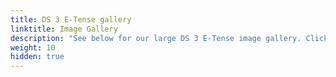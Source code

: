 ```yaml
---
title: DS 3 E-Tense gallery
linktitle: Image Gallery
description: "See below for our large DS 3 E-Tense image gallery. Click pictures for high-resolution versions."
weight: 10
hidden: true
---
```

<!-- markdownlint-disable MD033 -->
<object type="image/svg+xml" data="../modelnavigation.svg"></object>
<div class="pswp-gallery pswp-grid-container" id ="my-gallery">
<div class="pswp-grid-item">
<a href="https://media.evkx.net/multimedia/models/ds/3/3_e-tense/charging_1.jpg"
data-pswp-src="https://media.evkx.net/multimedia/models/ds/3/3_e-tense/charging_1.jpg"
data-pswp-width="3000"
data-pswp-height="1970" 
target="_blank">
<img src="https://media.evkx.net/multimedia/models/ds/3/3_e-tense/charging_1_xst.jpg" alt="DS 3 E-Tense" width="200px" height="0px" />
</a>
</div>
<div class="pswp-grid-item">
<a href="https://media.evkx.net/multimedia/models/ds/3/3_e-tense/exterior_1.jpg"
data-pswp-src="https://media.evkx.net/multimedia/models/ds/3/3_e-tense/exterior_1.jpg"
data-pswp-width="3000"
data-pswp-height="2000" 
target="_blank">
<img src="https://media.evkx.net/multimedia/models/ds/3/3_e-tense/exterior_1_xst.jpg" alt="DS 3 E-Tense" width="200px" height="0px" />
</a>
</div>
<div class="pswp-grid-item">
<a href="https://media.evkx.net/multimedia/models/ds/3/3_e-tense/headlights_1.jpg"
data-pswp-src="https://media.evkx.net/multimedia/models/ds/3/3_e-tense/headlights_1.jpg"
data-pswp-width="3000"
data-pswp-height="2000" 
target="_blank">
<img src="https://media.evkx.net/multimedia/models/ds/3/3_e-tense/headlights_1_xst.jpg" alt="DS 3 E-Tense" width="200px" height="0px" />
</a>
</div>
<div class="pswp-grid-item">
<a href="https://media.evkx.net/multimedia/models/ds/3/3_e-tense/interior_1.jpg"
data-pswp-src="https://media.evkx.net/multimedia/models/ds/3/3_e-tense/interior_1.jpg"
data-pswp-width="3000"
data-pswp-height="1690" 
target="_blank">
<img src="https://media.evkx.net/multimedia/models/ds/3/3_e-tense/interior_1_xst.jpg" alt="DS 3 E-Tense" width="200px" height="0px" />
</a>
</div>
<div class="pswp-grid-item">
<a href="https://media.evkx.net/multimedia/models/ds/3/3_e-tense/interior_3.jpg"
data-pswp-src="https://media.evkx.net/multimedia/models/ds/3/3_e-tense/interior_3.jpg"
data-pswp-width="3000"
data-pswp-height="2000" 
target="_blank">
<img src="https://media.evkx.net/multimedia/models/ds/3/3_e-tense/interior_3_xst.jpg" alt="DS 3 E-Tense" width="200px" height="0px" />
</a>
</div>
<div class="pswp-grid-item">
<a href="https://media.evkx.net/multimedia/models/ds/3/3_e-tense/main_1.jpg"
data-pswp-src="https://media.evkx.net/multimedia/models/ds/3/3_e-tense/main_1.jpg"
data-pswp-width="3000"
data-pswp-height="2000" 
target="_blank">
<img src="https://media.evkx.net/multimedia/models/ds/3/3_e-tense/main_1_xst.jpg" alt="DS 3 E-Tense" width="200px" height="0px" />
</a>
</div>
<div class="pswp-grid-item">
<a href="https://media.evkx.net/multimedia/models/ds/3/3_e-tense/screens_1.jpg"
data-pswp-src="https://media.evkx.net/multimedia/models/ds/3/3_e-tense/screens_1.jpg"
data-pswp-width="3000"
data-pswp-height="2000" 
target="_blank">
<img src="https://media.evkx.net/multimedia/models/ds/3/3_e-tense/screens_1_xst.jpg" alt="DS 3 E-Tense" width="200px" height="0px" />
</a>
</div>
<div class="pswp-grid-item">
<a href="https://media.evkx.net/multimedia/models/ds/3/3_e-tense/trunk_1.jpg"
data-pswp-src="https://media.evkx.net/multimedia/models/ds/3/3_e-tense/trunk_1.jpg"
data-pswp-width="3000"
data-pswp-height="2000" 
target="_blank">
<img src="https://media.evkx.net/multimedia/models/ds/3/3_e-tense/trunk_1_xst.jpg" alt="DS 3 E-Tense" width="200px" height="0px" />
</a>
</div>
</div>
<script type="module">
  import PhotoSwipeLightbox from '/js/photoswipe-lightbox.esm.js';
    const lightbox = new PhotoSwipeLightbox({
       gallery: '#my-gallery',
        children: 'a',
        pswpModule: () => import('/js/photoswipe.esm.js')
    });
lightbox.init();
</script>
